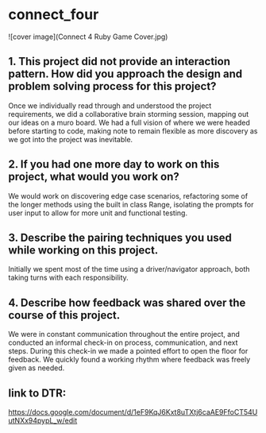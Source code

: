 # connect_four
![cover image](Connect 4 Ruby Game Cover.jpg)

## 1. This project did not provide an interaction pattern. How did you approach the design and problem solving process for this project?

Once we individually read through and understood the project requirements, we did a collaborative brain storming session, mapping out our ideas on a muro board. We had a full vision of where we were headed before starting to code, making note to remain flexible as more discovery as we got into the project was inevitable. 

## 2. If you had one more day to work on this project, what would you work on?

We would work on discovering edge case scenarios, refactoring some of the longer methods using the built in class Range, isolating the prompts for user input to allow for more unit and functional testing.

## 3. Describe the pairing techniques you used while working on this project.

Initially we spent most of the time using a driver/navigator approach, both taking turns with each responsibility. 

## 4. Describe how feedback was shared over the course of this project.

We were in constant communication throughout the entire project, and conducted an informal check-in on process, communication, and next steps. During this check-in we made a pointed effort to open the floor for feedback. We quickly found a working rhythm where feedback was freely given as needed.

## link to DTR:
  https://docs.google.com/document/d/1eF9KqJ6Kxt8uTXtj6caAE9FfoCT54UutNXx94pypL_w/edit

  
